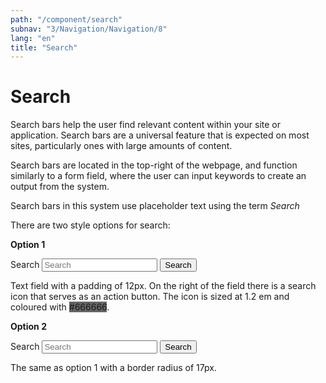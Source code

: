 ```yaml
---
path: "/component/search"
subnav: "3/Navigation/Navigation/8"
lang: "en"
title: "Search"
---
```


<helmet>
<title> Search - Aurora Design System </title>
</helmet>

# Search

Search bars help the user find relevant content within your site or application. Search bars are a universal feature that is expected on most sites, particularly ones with large amounts of content.

Search bars are located in the top-right of the webpage, and function similarly to a form field, where the user can input keywords to create an output from the system.

Search bars in this system use placeholder text using the term _Search_

There are two style options for search:

**Option 1**
<form>
    <div class="form-inline search-form">
        <label for="search" class="sr-only">Search</label>
        <input type="text" class="form-control" id="search" placeholder="Search">
        <span class="search-form-addon">
        <button type="submit"><span class="sr-only">Search</span><span class="fa fa-search"></span></button>
        </span>
    </div>
</form>

<codeblock html='
    <form>
        <div class="form-inline search-form">
            <label for="search" class="sr-only">Search</label>
            <input type="text" class="form-control" id="search" placeholder="Search">
            <span class="search-form-addon">
            <button type="submit"><span class="sr-only">Search</span><span class="fa fa-search"></span></button>
            </span>
        </div>
    </form>
' react=''></codeblock>

Text field with a padding of 12px. On the right of the field there is a search icon that serves as an action button. The icon is sized at 1.2 em and coloured with <badge style="background-color: #666666">#666666</badge>.

**Option 2**

<form>
    <div class="form-inline search-form search-form-round">
        <label for="search2" class="sr-only">Search</label>
        <input type="text" class="form-control" id="search2" placeholder="Search">
        <span class="search-form-addon">
        <button type="submit"><span class="sr-only">Search</span><span class="fa fa-search"></span></button>
        </span>
    </div>
</form>

<codeblock html='
    <form>
        <div class="form-inline search-form search-form-round">
            <label for="search" class="sr-only">Search</label>
            <input type="text" class="form-control" id="search" placeholder="Search">
            <span class="search-form-addon">
            <button type="submit"><span class="sr-only">Search</span><span class="fa fa-search"></span></button>
            </span>
        </div>
    </form>
' react=''></codeblock>

The same as option 1 with a border radius of 17px.
